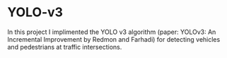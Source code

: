 # YOLO-v3
In this project I implimented the YOLO v3 algorithm (paper: YOLOv3: An Incremental Improvement by Redmon and Farhadi)  for detecting vehicles and pedestrians at traffic intersections.

